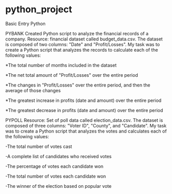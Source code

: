 # python_project
Basic Entry Python

PYBANK
Created Python script to analyze the financial records of a company. Resource: financial dataset called budget_data.csv. The dataset is composed of two columns: "Date" and "Profit/Losses".
My task was to create a Python script that analyzes the records to calculate each of the following values:

  *The total number of months included in the dataset
  
  *The net total amount of "Profit/Losses" over the entire period
  
  *The changes in "Profit/Losses" over the entire period, and then the average of those changes
  
  *The greatest increase in profits (date and amount) over the entire period
  
  *The greatest decrease in profits (date and amount) over the entire period

PYPOLL
Resource: Set of poll data called election_data.csv. The dataset is composed of three columns: "Voter ID", "County", and "Candidate". My task was to create a Python script that analyzes the votes and calculates each of the following values:

  -The total number of votes cast
  
  -A complete list of candidates who received votes
  
  -The percentage of votes each candidate won
  
  -The total number of votes each candidate won
  
  -The winner of the election based on popular vote
